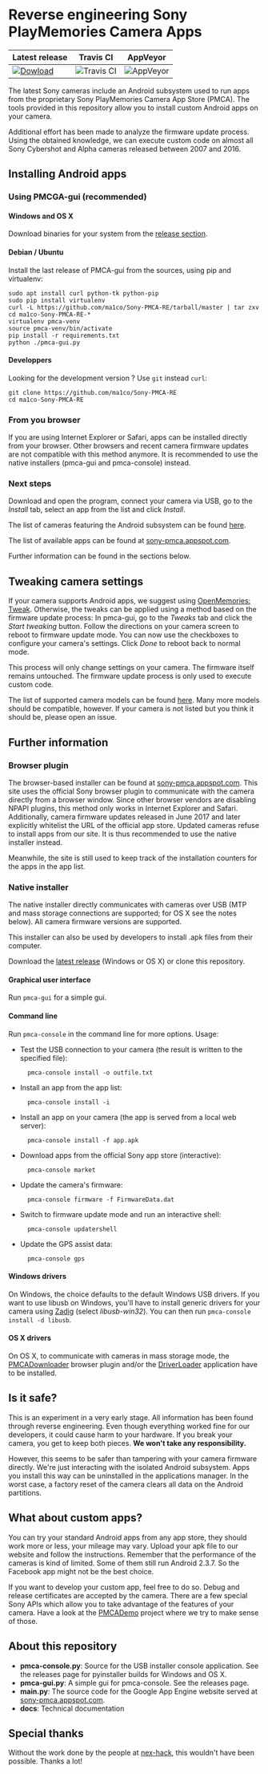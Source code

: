 # Reverse engineering Sony PlayMemories Camera Apps #

| Latest release | Travis CI | AppVeyor |
|--------------------------------------------------------------------------------------------------------------------------------------------------|--------------------------------------------------------------------|------------------------------------------------------------------------|
| [![Dowload](https://img.shields.io/github/downloads/ma1co/Sony-PMCA-RE/latest/total.svg)](https://github.com/ma1co/Sony-PMCA-RE/releases/latest) | ![Travis CI](https://img.shields.io/travis/ma1co/Sony-PMCA-RE.svg) | ![AppVeyor](https://img.shields.io/appveyor/ci/ma1co/Sony-PMCA-RE.svg) |

The latest Sony cameras include an Android subsystem used to run apps from the proprietary Sony PlayMemories Camera App Store (PMCA). The tools provided in this repository allow you to install custom Android apps on your camera.

Additional effort has been made to analyze the firmware update process. Using the obtained knowledge, we can execute custom code on almost all Sony Cybershot and Alpha cameras released between 2007 and 2016.

## Installing Android apps ##

### Using PMCGA-gui (recommended)

#### Windows and OS X

Download binaries for your system from the [release section](https://github.com/ma1co/Sony-PMCA-RE/releases/latest).

#### Debian / Ubuntu

Install the last release of PMCA-gui from the sources, using pip and virtualenv:

```
sudo apt install curl python-tk python-pip
sudo pip install virtualenv
curl -L https://github.com/ma1co/Sony-PMCA-RE/tarball/master | tar zxv
cd ma1co-Sony-PMCA-RE-*
virtualenv pmca-venv
source pmca-venv/bin/activate
pip install -r requirements.txt
python ./pmca-gui.py
```

#### Developpers

Looking for the development version ? Use `git` instead `curl`:

```
git clone https://github.com/ma1co/Sony-PMCA-RE
cd ma1co-Sony-PMCA-RE
```

### From you browser

If you are using Internet Explorer or Safari, apps can be installed directly from your browser. Other browsers and recent camera firmware updates are not compatible with this method anymore. It is recommended to use the native installers (pmca-gui and pmca-console) instead.

### Next steps

Download and open the program, connect your camera via USB, go to the *Install* tab, select an app from the list and click *Install*.

The list of cameras featuring the Android subsystem can be found [here](https://github.com/ma1co/OpenMemories-Framework/blob/master/docs/Cameras.md).

The list of available apps can be found at [sony-pmca.appspot.com](https://sony-pmca.appspot.com/).

Further information can be found in the sections below.

## Tweaking camera settings ##
If your camera supports Android apps, we suggest using [OpenMemories: Tweak](https://github.com/ma1co/OpenMemories-Tweak). Otherwise, the tweaks can be applied using a method based on the firmware update process: In pmca-gui, go to the *Tweaks* tab and click the *Start tweaking* button. Follow the directions on your camera screen to reboot to firmware update mode. You can now use the checkboxes to configure your camera's settings. Click *Done* to reboot back to normal mode.

This process will only change settings on your camera. The firmware itself remains untouched. The firmware update process is only used to execute custom code.

The list of supported camera models can be found [here](https://github.com/ma1co/fwtool.py/blob/master/devices.yml). Many more models should be compatible, however. If your camera is not listed but you think it should be, please open an issue.

## Further information ##
### Browser plugin ###
The browser-based installer can be found at [sony-pmca.appspot.com](https://sony-pmca.appspot.com/). This site uses the official Sony browser plugin to communicate with the camera directly from a browser window. Since other browser vendors are disabling NPAPI plugins, this method only works in Internet Explorer and Safari. Additionally, camera firmware updates released in June 2017 and later explicitly whitelist the URL of the official app store. Updated cameras refuse to install apps from our site. It is thus recommended to use the native installer instead.

Meanwhile, the site is still used to keep track of the installation counters for the apps in the app list.

### Native installer ###
The native installer directly communicates with cameras over USB (MTP and mass storage connections are supported; for OS X see the notes below). All camera firmware versions are supported.

This installer can also be used by developers to install .apk files from their computer.

Download the [latest release](https://github.com/ma1co/Sony-PMCA-RE/releases/latest) (Windows or OS X) or clone this repository.

#### Graphical user interface ####
Run `pmca-gui` for a simple gui.

#### Command line ####
Run `pmca-console` in the command line for more options. Usage:

* Test the USB connection to your camera (the result is written to the specified file):

        pmca-console install -o outfile.txt

* Install an app from the app list:

        pmca-console install -i

* Install an app on your camera (the app is served from a local web server):

        pmca-console install -f app.apk

* Download apps from the official Sony app store (interactive):

        pmca-console market

* Update the camera's firmware:

        pmca-console firmware -f FirmwareData.dat

* Switch to firmware update mode and run an interactive shell:

        pmca-console updatershell

* Update the GPS assist data:

        pmca-console gps

#### Windows drivers ####
On Windows, the choice defaults to the default Windows USB drivers. If you want to use libusb on Windows, you'll have to install generic drivers for your camera using [Zadig](http://zadig.akeo.ie/) (select *libusb-win32*). You can then run `pmca-console install -d libusb`.

#### OS X drivers ####
On OS X, to communicate with cameras in mass storage mode, the [PMCADownloader](https://sony-pmca.appspot.com/plugin/install) browser plugin and/or the [DriverLoader](https://support.d-imaging.sony.co.jp/mac/driver/1013/en/) application have to be installed.

## Is it safe? ##
This is an experiment in a very early stage. All information has been found through reverse engineering. Even though everything worked fine for our developers, it could cause harm to your hardware. If you break your camera, you get to keep both pieces. **We won't take any responsibility.**

However, this seems to be safer than tampering with your camera firmware directly. We're just interacting with the isolated Android subsystem. Apps you install this way can be uninstalled in the applications manager. In the worst case, a factory reset of the camera clears all data on the Android partitions.

## What about custom apps? ##
You can try your standard Android apps from any app store, they should work more or less, your mileage may vary. Upload your apk file to our website and follow the instructions. Remember that the performance of the cameras is kind of limited. Some of them still run Android 2.3.7. So the Facebook app might not be the best choice.

If you want to develop your custom app, feel free to do so. Debug and release certificates are accepted by the camera. There are a few special Sony APIs which allow you to take advantage of the features of your camera. Have a look at the [PMCADemo](https://github.com/ma1co/PMCADemo) project where we try to make sense of those.

## About this repository ##
* **pmca-console.py**: Source for the USB installer console application. See the releases page for pyinstaller builds for Windows and OS X.
* **pmca-gui.py**: A simple gui for pmca-console. See the releases page.
* **main.py**: The source code for the Google App Engine website served at [sony-pmca.appspot.com](https://sony-pmca.appspot.com/).
* **docs**: Technical documentation

## Special thanks ##
Without the work done by the people at [nex-hack](http://www.personal-view.com/faqs/sony-hack/hack-development), this wouldn't have been possible. Thanks a lot!
